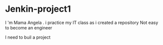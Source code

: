 # Jenkin-project1
I 'm Mama Angela . i practice my IT class as i created a repository
Not easy to become an engineer

I need to buil a project 
